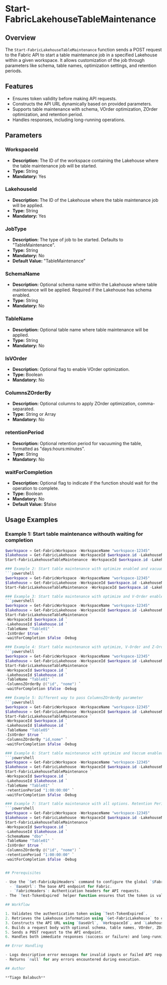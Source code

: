 # Start-FabricLakehouseTableMaintenance

## Overview

The `Start-FabricLakehouseTableMaintenance` function sends a POST request to the Fabric API to start a table maintenance job in a specified Lakehouse within a given workspace. It allows customization of the job through parameters like schema, table names, optimization settings, and retention periods.

## Features

- Ensures token validity before making API requests.
- Constructs the API URL dynamically based on provided parameters.
- Supports table maintenance with schema, VOrder optimization, ZOrder optimization, and retention period.
- Handles responses, including long-running operations.

## Parameters

### WorkspaceId

- **Description:** The ID of the workspace containing the Lakehouse where the table maintenance job will be started.
- **Type:** String
- **Mandatory:** Yes

### LakehouseId

- **Description:** The ID of the Lakehouse where the table maintenance job will be applied.
- **Type:** String
- **Mandatory:** Yes

### JobType

- **Description:** The type of job to be started. Defaults to "TableMaintenance".
- **Type:** String
- **Mandatory:** No
- **Default Value:** "TableMaintenance"

### SchemaName

- **Description:** Optional schema name within the Lakehouse where table maintenance will be applied. Required if the Lakehouse has schema enabled.
- **Type:** String
- **Mandatory:** No

### TableName

- **Description:** Optional table name where table maintenance will be applied.
- **Type:** String
- **Mandatory:** No

### IsVOrder

- **Description:** Optional flag to enable VOrder optimization.
- **Type:** Boolean
- **Mandatory:** No

### ColumnsZOrderBy

- **Description:** Optional columns to apply ZOrder optimization, comma-separated.
- **Type:** String or Array
- **Mandatory:** No

### retentionPeriod

- **Description:** Optional retention period for vacuuming the table, formatted as "days:hours:minutes".
- **Type:** String
- **Mandatory:** No

### waitForCompletion

- **Description:** Optional flag to indicate if the function should wait for the operation to complete.
- **Type:** Boolean
- **Mandatory:** No
- **Default Value:** $false

## Usage Examples

### Example 1: Start table maintenance withouth waiting for completion
```powershell
$workspace = Get-FabricWorkspace -WorkspaceName "workspace-12345"
$lakehouse = Get-FabricLakehouse -WorkspaceId $workspace.id -LakehouseName "Lakehouse-12345"
Start-FabricLakehouseTableMaintenance -WorkspaceId $workspace.id -LakehouseId $lakehouse.id -TableName "Table01" -Debug

### Example 2: Start table maintenance with optimize enabled and vacuum disabled and wait for completion
```powershell
$workspace = Get-FabricWorkspace -WorkspaceName "workspace-12345"
$lakehouse = Get-FabricLakehouse -WorkspaceId $workspace.id -LakehouseName "Lakehouse-12345"
Start-FabricLakehouseTableMaintenance -WorkspaceId $workspace.id -LakehouseId $lakehouse.id -TableName "Table01" -waitForCompletion $true -Debug

### Example 3: Start table maintenance with optimize and V-Order enabled and vacuum disabled
```powershell
$workspace = Get-FabricWorkspace -WorkspaceName "workspace-12345"
$lakehouse = Get-FabricLakehouse -WorkspaceId $workspace.id -LakehouseName "Lakehouse-12345"
Start-FabricLakehouseTableMaintenance `
-WorkspaceId $workspace.id `
-LakehouseId $lakehouse.id `
-TableName "Table01" `
-IsVOrder $true `
-waitForCompletion $false -Debug

### Example 4: Start table maintenance with optimize, V-Order and Z-Order with columns enabled and vacuum disabled 
```powershell
$workspace = Get-FabricWorkspace -WorkspaceName "workspace-12345"
$lakehouse = Get-FabricLakehouse -WorkspaceId $workspace.id -LakehouseName "Lakehouse-12345"
Start-FabricLakehouseTableMaintenance `
-WorkspaceId $workspace.id `
-LakehouseId $lakehouse.id `
-TableName "Table01" `
-ColumnsZOrderBy @("id", "nome") `
-waitForCompletion $false -Debug

### Example 5: Different way to pass ColumnsZOrderBy parameter
```powershell
$workspace = Get-FabricWorkspace -WorkspaceName "workspace-12345"
$lakehouse = Get-FabricLakehouse -WorkspaceId $workspace.id -LakehouseName "Lakehouse-12345"
Start-FabricLakehouseTableMaintenance `
-WorkspaceId $workspace.id `
-LakehouseId $lakehouse.id `
-TableName "Table05" `
-IsVOrder $true `
-ColumnsZOrderBy "id,nome" `
-waitForCompletion $false -Debug

### Example 6: Start table maintenance with optimize and Vaccum enabled. Retention Period must have this pattern: d:hh:mm:ss
```powershell
$workspace = Get-FabricWorkspace -WorkspaceName "workspace-12345"
$lakehouse = Get-FabricLakehouse -WorkspaceId $workspace.id -LakehouseName "Lakehouse-12345"
Start-FabricLakehouseTableMaintenance `
-WorkspaceId $workspace.id `
-LakehouseId $lakehouse.id `
-TableName "Table01" `
-retentionPeriod "1:00:00:00" `
-waitForCompletion $false -Debug

### Example 7: Start table maintenance with all options. Retention Period must have this pattern: d:hh:mm:ss
```powershell
$workspace = Get-FabricWorkspace -WorkspaceName "workspace-12345"
$lakehouse = Get-FabricLakehouse -WorkspaceId $workspace.id -LakehouseName "Lakehouse-12345"
Start-FabricLakehouseTableMaintenance `
-WorkspaceId $workspace.id `
-LakehouseId $lakehouse.id `
-SchemaName "dbo" `
-TableName "Table01" `
-IsVOrder $true `
-ColumnsZOrderBy @("id", "nome") `
-retentionPeriod "1:00:00:00" `
-waitForCompletion $false -Debug 


## Prerequisites

- Use the `Set-FabricApiHeaders` command to configure the global `$FabricConfig` variable, which must include:
  - `BaseUrl`: The base API endpoint for Fabric.
  - `FabricHeaders`: Authentication headers for API requests.
- The `Test-TokenExpired` helper function ensures that the token is valid.

## Workflow

1. Validates the authentication token using `Test-TokenExpired`.
2. Retrieves the Lakehouse information using `Get-FabricLakehouse` to check if schema is enabled.
3. Constructs the API URL using `BaseUrl`, `WorkspaceId`, and `LakehouseId`.
4. Builds a request body with optional schema, table names, VOrder, ZOrder, and retention period.
5. Sends a POST request to the API endpoint.
6. Handles both immediate responses (success or failure) and long-running operations.

## Error Handling

- Logs descriptive error messages for invalid inputs or failed API requests.
- Returns `null` for any errors encountered during execution.

## Author

**Tiago Balabuch**
